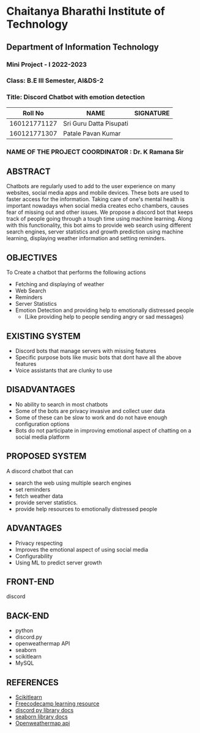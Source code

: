 # Chaitanya Bharathi Institute of Technology

## Department of Information Technology

### Mini Project - I 2022-2023

### Class: B.E III Semester, AI&DS-2

### Title: Discord Chatbot with emotion detection

| Roll No      | NAME                    | SIGNATURE |
| ------------ | ----------------------- | --------- |
| 160121771127 | Sri Guru Datta Pisupati |           |
| 160121771307 | Patale Pavan Kumar      |           |

### NAME OF THE PROJECT COORDINATOR : Dr. K Ramana Sir

## ABSTRACT

Chatbots are regularly used to add to the user experience on many websites,
social media apps and mobile devices.
These bots are used to faster access for the information.
Taking care of one's mental health is important nowadays when
social media creates echo chambers, causes fear of missing out and other issues.
We propose a discord bot that keeps track of people going through a tough time
using machine learning. Along with this functionality, this bot aims to provide
web search using different search engines, server statistics and growth prediction
using machine learning, displaying weather information and setting reminders.

## OBJECTIVES

To Create a chatbot that performs the following actions

- Fetching and displaying of weather
- Web Search
- Reminders
- Server Statistics
- Emotion Detection and providing help to emotionally distressed people
  - (Like providing help to people sending angry or sad messages)

## EXISTING SYSTEM

- Discord bots that manage servers with missing features
- Specific purpose bots like music bots that dont have all the above features
- Voice assistants that are clunky to use

## DISADVANTAGES

- No ability to search in most chatbots
- Some of the bots are privacy invasive and collect user data
- Some of these can be slow to work and do not have enough configuration options
- Bots do not participate in improving emotional aspect of chatting on
  a social media platform

## PROPOSED SYSTEM

A discord chatbot that can

- search the web using multiple search engines
- set reminders
- fetch weather data
- provide server statistics.
- provide help resources to emotionally distressed people

## ADVANTAGES

- Privacy respecting
- Improves the emotional aspect of using social media
- Configurability
- Using ML to predict server growth

## FRONT-END

discord

## BACK-END

- python
- discord.py
- openweathermap API
- seaborn
- scikitlearn
- MySQL

## REFERENCES

- [Scikitlearn](https://scikit-learn.org/stable/modules/classes.html)
- [Freecodecamp learning resource](https://www.freecodecamp.org/news/create-a-discord-bot-with-python/https:/)
- [discord py library docs](https://discordpy.readthedocs.io/)
- [seaborn library docs](https://seaborn.pydata.org/)
- [Openweathermap api](https://openweathermap.org/api)
